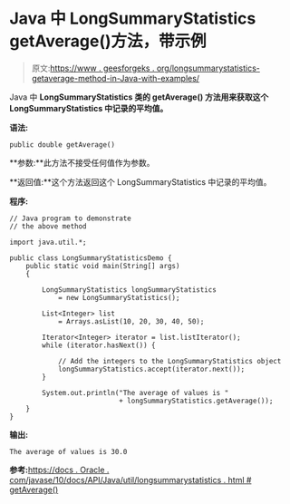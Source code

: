 # Java 中 LongSummaryStatistics getAverage()方法，带示例

> 原文:[https://www . geesforgeks . org/longsummarystatistics-getaverage-method-in-Java-with-examples/](https://www.geeksforgeeks.org/longsummarystatistics-getaverage-method-in-java-with-examples/)

Java 中 **LongSummaryStatistics 类的 **getAverage()** 方法用来获取这个 LongSummaryStatistics 中记录的平均值。**

**语法:**

```
public double getAverage()

```

**参数:**此方法不接受任何值作为参数。

**返回值:**这个方法返回这个 LongSummaryStatistics 中记录的平均值。

**程序:**

```
// Java program to demonstrate
// the above method

import java.util.*;

public class LongSummaryStatisticsDemo {
    public static void main(String[] args)
    {

        LongSummaryStatistics longSummaryStatistics
            = new LongSummaryStatistics();

        List<Integer> list
            = Arrays.asList(10, 20, 30, 40, 50);

        Iterator<Integer> iterator = list.listIterator();
        while (iterator.hasNext()) {

            // Add the integers to the LongSummaryStatistics object
            longSummaryStatistics.accept(iterator.next());
        }

        System.out.println("The average of values is "
                           + longSummaryStatistics.getAverage());
    }
}
```

**输出:**

```
The average of values is 30.0

```

**参考:**[https://docs . Oracle . com/javase/10/docs/API/Java/util/longsummarystatistics . html # getAverage()](https://docs.oracle.com/javase/10/docs/api/java/util/LongSummaryStatistics.html#getAverage())